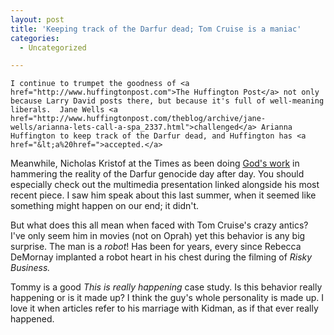 ```yaml
---
layout: post
title: 'Keeping track of the Darfur dead; Tom Cruise is a maniac'
categories:
  - Uncategorized

---
```



    I continue to trumpet the goodness of <a href="http://www.huffingtonpost.com">The Huffington Post</a> not only because Larry David posts there, but because it's full of well-meaning liberals.  Jane Wells <a href="http://www.huffingtonpost.com/theblog/archive/jane-wells/arianna-lets-call-a-spa_2337.html">challenged</a> Arianna Huffington to keep track of the Darfur dead, and Huffington has <a href="&lt;a%20href=">accepted.</a>     

Meanwhile, Nicholas Kristof at the Times as been doing <a href="http://www.nytimes.com/2005/06/07/opinion/07kristof.html?hp=&amp;adxnnl=1&amp;adxnnlx=1118332826-99MFmshmskd+a1sZh2CygQ">God's work</a> in hammering the reality of the Darfur genocide day after day.  You should especially check out the multimedia presentation linked alongside his most recent piece.  I saw him speak about this last summer, when it seemed like something might happen on our end; it didn't.  

But what does this all mean when faced with Tom Cruise's crazy antics?  I've only seem him in movies (not on Oprah) yet this behavior is any big surprise.  The man is a <em>robot</em>! Has been for years, every since Rebecca DeMornay implanted a robot heart in his chest during the filming of <em>Risky Business.</em>

Tommy is a good <em>This is really happening</em> case study.  Is this behavior really happening or is it made up?  I think the guy's whole personality is made up.  I love it when articles refer to his marriage with Kidman, as if that ever really happened.
  
